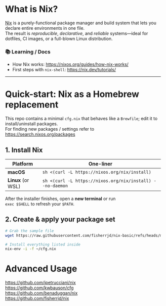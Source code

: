 # What is Nix?
[Nix](https://nixos.org) is a purely-functional package manager and build system that lets you declare entire environments in one file.  
The result is *reproducible*, *declarative*, and *reliable* systems—ideal for dotfiles, CI images, or a full-blown Linux distribution.

### 📚 Learning / Docs
- How Nix works: https://nixos.org/guides/how-nix-works/  
- First steps with `nix-shell`: https://nix.dev/tutorials/

---

# Quick-start: Nix as a Homebrew replacement
This repo contains a minimal `cfg.nix` that behaves like a `Brewfile`; edit it to install/uninstall packages.
<br>For finding new packages / settings refer to https://search.nixos.org/packages

## 1. Install Nix
| Platform | One-liner |
|---|---|
| **macOS** | `sh <(curl -L https://nixos.org/nix/install)` |
| **Linux** (or WSL) | `sh <(curl -L https://nixos.org/nix/install) --no-daemon` |

After the installer finishes, open a **new terminal** or run  
`exec $SHELL` to refresh your `$PATH`.

## 2. Create & apply your package set
```bash
# Grab the sample file
wget https://raw.githubusercontent.com/fisherrjd/nix-basic/refs/heads/main/cfg.nix

# Install everything listed inside
nix-env -i -f ~/cfg.nix
```

# Advanced Usage
https://github.com/jpetrucciani/nix
<br>https://github.com/kwbauson/cfg
<br>https://github.com/benaduggan/nix
<br>https://github.com/fisherrjd/nix

